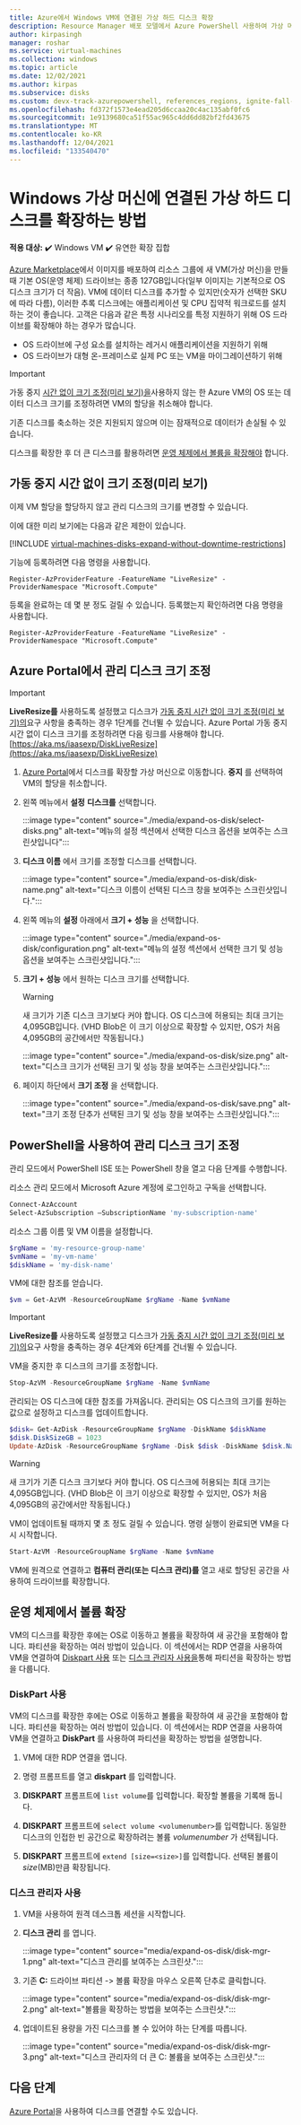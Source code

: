 ```yaml
---
title: Azure에서 Windows VM에 연결된 가상 하드 디스크 확장
description: Resource Manager 배포 모델에서 Azure PowerShell 사용하여 가상 머신에 연결된 가상 하드 디스크의 크기를 확장합니다.
author: kirpasingh
manager: roshar
ms.service: virtual-machines
ms.collection: windows
ms.topic: article
ms.date: 12/02/2021
ms.author: kirpas
ms.subservice: disks
ms.custom: devx-track-azurepowershell, references_regions, ignite-fall-2021
ms.openlocfilehash: fd372f1573e4ead205d6ccaa20c4ac135abf0fc6
ms.sourcegitcommit: 1e9139680ca51f55ac965c4dd6dd82bf2fd43675
ms.translationtype: MT
ms.contentlocale: ko-KR
ms.lasthandoff: 12/04/2021
ms.locfileid: "133540470"
---
```

# <a name="how-to-expand-virtual-hard-disks-attached-to-a-windows-virtual-machine"></a>Windows 가상 머신에 연결된 가상 하드 디스크를 확장하는 방법

**적용 대상:** :heavy_check_mark: Windows VM :heavy_check_mark: 유연한 확장 집합 

[Azure Marketplace](https://azure.microsoft.com/marketplace/)에서 이미지를 배포하여 리소스 그룹에 새 VM(가상 머신)을 만들 때 기본 OS(운영 체제) 드라이브는 종종 127GB입니다(일부 이미지는 기본적으로 OS 디스크 크기가 더 작음). VM에 데이터 디스크를 추가할 수 있지만(숫자가 선택한 SKU에 따라 다름), 이러한 추록 디스크에는 애플리케이션 및 CPU 집약적 워크로드를 설치하는 것이 좋습니다. 고객은 다음과 같은 특정 시나리오를 특정 지원하기 위해 OS 드라이브를 확장해야 하는 경우가 많습니다.

- OS 드라이브에 구성 요소를 설치하는 레거시 애플리케이션을 지원하기 위해
- OS 드라이브가 대형 온-프레미스로 실제 PC 또는 VM을 마이그레이션하기 위해

> [!IMPORTANT]
> 가동 중지 [시간 없이 크기 조정(미리 보기)을](#resize-without-downtime-preview)사용하지 않는 한 Azure VM의 OS 또는 데이터 디스크 크기를 조정하려면 VM의 할당을 취소해야 합니다.
>
> 기존 디스크를 축소하는 것은 지원되지 않으며 이는 잠재적으로 데이터가 손실될 수 있습니다.
> 
> 디스크를 확장한 후 더 큰 디스크를 활용하려면 [운영 체제에서 볼륨을 확장해야](#expand-the-volume-in-the-operating-system) 합니다.

## <a name="resize-without-downtime-preview"></a>가동 중지 시간 없이 크기 조정(미리 보기)

이제 VM 할당을 할당하지 않고 관리 디스크의 크기를 변경할 수 있습니다.

이에 대한 미리 보기에는 다음과 같은 제한이 있습니다.

[!INCLUDE [virtual-machines-disks-expand-without-downtime-restrictions](../../../includes/virtual-machines-disks-expand-without-downtime-restrictions.md)]

기능에 등록하려면 다음 명령을 사용합니다.

```azurepowershell
Register-AzProviderFeature -FeatureName "LiveResize" -ProviderNamespace "Microsoft.Compute"
```

등록을 완료하는 데 몇 분 정도 걸릴 수 있습니다. 등록했는지 확인하려면 다음 명령을 사용합니다.

```azurepowershell
Register-AzProviderFeature -FeatureName "LiveResize" -ProviderNamespace "Microsoft.Compute"
```

## <a name="resize-a-managed-disk-in-the-azure-portal"></a>Azure Portal에서 관리 디스크 크기 조정

> [!IMPORTANT]
> **LiveResize를** 사용하도록 설정했고 디스크가 [가동 중지 시간 없이 크기 조정(미리 보기)의](#resize-without-downtime-preview)요구 사항을 충족하는 경우 1단계를 건너뛸 수 있습니다. Azure Portal 가동 중지 시간 없이 디스크 크기를 조정하려면 다음 링크를 사용해야 합니다. [https://aka.ms/iaasexp/DiskLiveResize](https://aka.ms/iaasexp/DiskLiveResize)

1. [Azure Portal](https://aka.ms/iaasexp/DiskLiveResize)에서 디스크를 확장할 가상 머신으로 이동합니다. **중지** 를 선택하여 VM의 할당을 취소합니다.
1. 왼쪽 메뉴에서 **설정** **디스크를** 선택합니다.

    :::image type="content" source="./media/expand-os-disk/select-disks.png" alt-text="메뉴의 설정 섹션에서 선택한 디스크 옵션을 보여주는 스크린샷입니다":::

 
1. **디스크 이름** 에서 크기를 조정할 디스크를 선택합니다.

    :::image type="content" source="./media/expand-os-disk/disk-name.png" alt-text="디스크 이름이 선택된 디스크 창을 보여주는 스크린샷입니다.":::

1. 왼쪽 메뉴의 **설정** 아래에서 **크기 + 성능** 을 선택합니다.

    :::image type="content" source="./media/expand-os-disk/configuration.png" alt-text="메뉴의 설정 섹션에서 선택한 크기 및 성능 옵션을 보여주는 스크린샷입니다.":::

1. **크기 + 성능** 에서 원하는 디스크 크기를 선택합니다.
   
   > [!WARNING]
   > 새 크기가 기존 디스크 크기보다 커야 합니다. OS 디스크에 허용되는 최대 크기는 4,095GB입니다. (VHD Blob은 이 크기 이상으로 확장할 수 있지만, OS가 처음 4,095GB의 공간에서만 작동됩니다.)
   > 

    :::image type="content" source="./media/expand-os-disk/size.png" alt-text="디스크 크기가 선택된 크기 및 성능 창을 보여주는 스크린샷입니다.":::

1. 페이지 하단에서 **크기 조정** 을 선택합니다.

    :::image type="content" source="./media/expand-os-disk/save.png" alt-text="크기 조정 단추가 선택된 크기 및 성능 창을 보여주는 스크린샷입니다.":::


## <a name="resize-a-managed-disk-by-using-powershell"></a>PowerShell을 사용하여 관리 디스크 크기 조정

관리 모드에서 PowerShell ISE 또는 PowerShell 창을 열고 다음 단계를 수행합니다.

리소스 관리 모드에서 Microsoft Azure 계정에 로그인하고 구독을 선택합니다.
   
```powershell
Connect-AzAccount
Select-AzSubscription –SubscriptionName 'my-subscription-name'
```

리소스 그룹 이름 및 VM 이름을 설정합니다.

```powershell
$rgName = 'my-resource-group-name'
$vmName = 'my-vm-name'
$diskName = 'my-disk-name'
```

VM에 대한 참조를 얻습니다.
   
```powershell
$vm = Get-AzVM -ResourceGroupName $rgName -Name $vmName
```

> [!IMPORTANT]
> **LiveResize를** 사용하도록 설정했고 디스크가 [가동 중지 시간 없이 크기 조정(미리 보기)의](#resize-without-downtime-preview)요구 사항을 충족하는 경우 4단계와 6단계를 건너뛸 수 있습니다.

VM을 중지한 후 디스크의 크기를 조정합니다.
   
```powershell
Stop-AzVM -ResourceGroupName $rgName -Name $vmName
```

관리되는 OS 디스크에 대한 참조를 가져옵니다. 관리되는 OS 디스크의 크기를 원하는 값으로 설정하고 디스크를 업데이트합니다.
   
```powershell
$disk= Get-AzDisk -ResourceGroupName $rgName -DiskName $diskName
$disk.DiskSizeGB = 1023
Update-AzDisk -ResourceGroupName $rgName -Disk $disk -DiskName $disk.Name
```   
> [!WARNING]
> 새 크기가 기존 디스크 크기보다 커야 합니다. OS 디스크에 허용되는 최대 크기는 4,095GB입니다. (VHD Blob은 이 크기 이상으로 확장할 수 있지만, OS가 처음 4,095GB의 공간에서만 작동됩니다.)
> 
        
VM이 업데이트될 때까지 몇 초 정도 걸릴 수 있습니다. 명령 실행이 완료되면 VM을 다시 시작합니다.

```powershell
Start-AzVM -ResourceGroupName $rgName -Name $vmName
```

VM에 원격으로 연결하고 **컴퓨터 관리(또는** **디스크 관리)를** 열고 새로 할당된 공간을 사용하여 드라이브를 확장합니다.

## <a name="expand-the-volume-in-the-operating-system"></a>운영 체제에서 볼륨 확장

VM의 디스크를 확장한 후에는 OS로 이동하고 볼륨을 확장하여 새 공간을 포함해야 합니다. 파티션을 확장하는 여러 방법이 있습니다. 이 섹션에서는 RDP 연결을 사용하여 VM을 연결하여 [Diskpart 사용](#using-diskpart) 또는 [디스크 관리자 사용을](#using-disk-manager)통해 파티션을 확장하는 방법을 다룹니다.

### <a name="using-diskpart"></a>DiskPart 사용


VM의 디스크를 확장한 후에는 OS로 이동하고 볼륨을 확장하여 새 공간을 포함해야 합니다. 파티션을 확장하는 여러 방법이 있습니다. 이 섹션에서는 RDP 연결을 사용하여 VM을 연결하고 **DiskPart** 를 사용하여 파티션을 확장하는 방법을 설명합니다.

1. VM에 대한 RDP 연결을 엽니다.

1. 명령 프롬프트를 열고 **diskpart** 를 입력합니다.

1. **DISKPART** 프롬프트에 `list volume`를 입력합니다. 확장할 볼륨을 기록해 둡니다.

1. **DISKPART** 프롬프트에 `select volume <volumenumber>`를 입력합니다. 동일한 디스크의 인접한 빈 공간으로 확장하려는 볼륨 *volumenumber* 가 선택됩니다.

1. **DISKPART** 프롬프트에 `extend [size=<size>]`를 입력합니다. 선택된 볼륨이 *size*(MB)만큼 확장됩니다.

### <a name="using-disk-manager"></a>디스크 관리자 사용

1. VM을 사용하여 원격 데스크톱 세션을 시작합니다.
2. **디스크 관리** 를 엽니다.

    :::image type="content" source="media/expand-os-disk/disk-mgr-1.png" alt-text="디스크 관리를 보여주는 스크린샷.":::

1. 기존 **C:** 드라이브 파티션 -> 볼륨 확장을 마우스 오른쪽 단추로 클릭합니다.

    :::image type="content" source="media/expand-os-disk/disk-mgr-2.png" alt-text="볼륨을 확장하는 방법을 보여주는 스크린샷.":::

1. 업데이트된 용량을 가진 디스크를 볼 수 있어야 하는 단계를 따릅니다.

    :::image type="content" source="media/expand-os-disk/disk-mgr-3.png" alt-text="디스크 관리자의 더 큰 C: 볼륨을 보여주는 스크린샷.":::

## <a name="next-steps"></a>다음 단계

[Azure Portal](attach-managed-disk-portal.md)을 사용하여 디스크를 연결할 수도 있습니다.